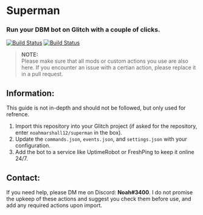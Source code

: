 # Superman
### Run your DBM bot on Glitch with a couple of clicks.
[![Build Status](https://img.shields.io/github/stars/noahmarshall12/superman.svg?style=for-the-badge)](https://github.com/noahmarshall12/superman) [![Build Status](https://img.shields.io/github/forks/noahmarshall12/superman.svg?style=for-the-badge)](https://github.com/noahmarshall12/superman)

> **NOTE:**<br/>Please make sure that all mods or custom actions you use are also here. If you encounter an issue with a certian action, please replace it in a pull request.

## Information:
This guide is not in-depth and should not be followed, but only used for refrence.

1. Import this repository into your Glitch project (if asked for the repository, enter `noahmarshall12/superman` in the box).
2. Update the `commands.json`, `events.json`, and `settings.json` with your configuration.
3. Add the bot to a service like UptimeRobot or FreshPing to keep it online 24/7.

## Contact:
If you need help, please DM me on Discord: **Noah#3400**.
I do not promise the upkeep of these actions and suggest you check them before use, and add any required actions upon import.
